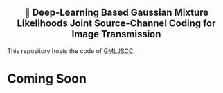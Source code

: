 <center><h2>🚀 Deep-Learning Based Gaussian Mixture Likelihoods Joint Source-Channel Coding for Image Transmission</h2></center>


This repository hosts the code of [GMLJSCC](https://ieeexplore.ieee.org/document/10404462).


# Coming Soon
